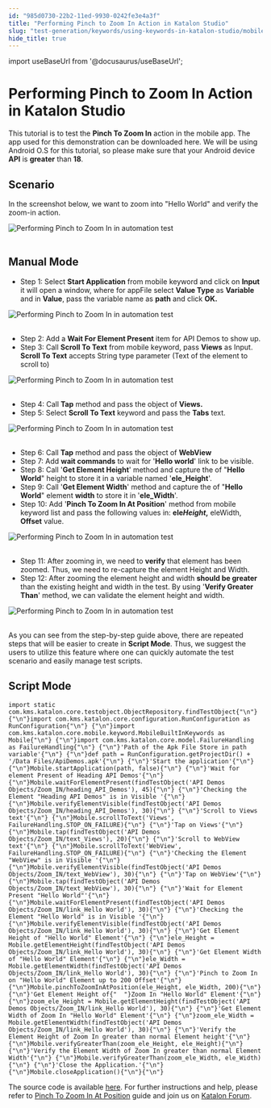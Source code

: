 ```yaml
---
id: "985d0730-22b2-11ed-9930-0242fe3e4a3f"
title: "Performing Pinch to Zoom In Action in Katalon Studio"
slug: "test-generation/keywords/using-keywords-in-katalon-studio/mobile-testing/performing-pinch-to-zoom-in-action-in-katalon-studio"
hide_title: true
---
```

import useBaseUrl from '@docusaurus/useBaseUrl';


# <a id="id" class="anchor_top_offset"/><a id="ariaid-title1" class="anchor_top_offset"/>Performing Pinch to Zoom In Action in <span xmlns="http://www.w3.org/1999/xhtml" className="ph">Katalon Studio</span> 

<p xmlns="http://www.w3.org/1999/xhtml" className="p">This tutorial is to test the <strong className="ph b">Pinch To Zoom In</strong>   action in the mobile app. The app used for this demonstration can   be downloaded here. We will be using Android O.S for this tutorial,   so please make sure that your Android device <strong className="ph b">API</strong>   is <strong className="ph b">greater</strong> than <strong className="ph b">18</strong>.</p> 
    

## <a id="id_1" class="anchor_top_offset"/>Scenario

    
      
<p xmlns="http://www.w3.org/1999/xhtml" className="p">In the screenshot below, we want to zoom into "Hello World" and   verify the zoom-in action.</p> 
      
<p xmlns="http://www.w3.org/1999/xhtml" className="p">   <img className="image" src={useBaseUrl("https://github.com/katalon-studio/docs-images/raw/master/katalon-studio/tutorials/pinch_zoom_action_mobile_app/Performing-Pinch-to-Zoom-In-in-automation-test.png")} alt="Performing Pinch to Zoom In in automation test" /><br /><br /> </p> 
    
  

## <a id="id_2" class="anchor_top_offset"/>Manual Mode

<ul xmlns="http://www.w3.org/1999/xhtml" className="ul"><li className="li">Step 1: Select <strong className="ph b">Start       Application</strong> from mobile keyword and click on     <strong className="ph b">Input</strong> it will open a window, where for appFile     select <strong className="ph b">Value Type</strong> as <strong className="ph b">Variable</strong> and     in <strong className="ph b">Value</strong>, pass the variable name as     <strong className="ph b">path</strong> and click <strong className="ph b">OK.</strong>   </li></ul> 
<p xmlns="http://www.w3.org/1999/xhtml" className="p">   <img className="image" src={useBaseUrl("https://github.com/katalon-studio/docs-images/raw/master/katalon-studio/tutorials/pinch_zoom_action_mobile_app/Performing-Pinch-to-Zoom-In-in-automation-test-1.png")} alt="Performing Pinch to Zoom In in automation test" /><br /><br /> </p> 
<ul xmlns="http://www.w3.org/1999/xhtml" className="ul"><li className="li">Step 2: Add a <strong className="ph b">Wait For Element Present</strong> item     for API Demos to show up.</li><li className="li">Step 3: Call <strong className="ph b">Scroll To Text</strong> from mobile     keyword, pass <strong className="ph b">Views</strong> as Input. <strong className="ph b">Scroll To       Text</strong> accepts String type parameter (Text of the element to     scroll to)</li></ul> 
<p xmlns="http://www.w3.org/1999/xhtml" className="p">   <img className="image" src={useBaseUrl("https://github.com/katalon-studio/docs-images/raw/master/katalon-studio/tutorials/pinch_zoom_action_mobile_app/Performing-Pinch-to-Zoom-In-in-automation-test-3.png")} alt="Performing Pinch to Zoom In in automation test" /><br /><br /> </p> 
<ul xmlns="http://www.w3.org/1999/xhtml" className="ul"><li className="li">Step 4: Call <strong className="ph b">Tap</strong> method and pass the object of     <strong className="ph b">Views.</strong>   </li><li className="li">Step 5: Select <strong className="ph b">Scroll To Text</strong> keyword and pass     the <strong className="ph b">Tabs</strong> text.</li></ul> 
<p xmlns="http://www.w3.org/1999/xhtml" className="p">   <img className="image" src={useBaseUrl("https://github.com/katalon-studio/docs-images/raw/master/katalon-studio/tutorials/pinch_zoom_action_mobile_app/Performing-Pinch-to-Zoom-In-in-automation-test-10.png")} alt="Performing Pinch to Zoom In in automation test" /><br /><br /> </p> 
<ul xmlns="http://www.w3.org/1999/xhtml" className="ul"><li className="li">Step 6: Call <strong className="ph b">Tap</strong> method and pass the object of     <strong className="ph b">WebView</strong>   </li><li className="li">Step 7: Add <strong className="ph b">wait commands</strong> to wait for     '<strong className="ph b">Hello world</strong>' link to be visible.</li><li className="li">Step 8: Call '<strong className="ph b">Get Element Height</strong>' method and     capture the of "<strong className="ph b">Hello World</strong>" height to store it in     a variable named '<strong className="ph b">ele_Height</strong>'.</li><li className="li">Step 9: Call '<strong className="ph b">Get Element Width</strong>' method and     capture the of "<strong className="ph b">Hello World</strong>" element     <strong className="ph b">width</strong> to store it in '<strong className="ph b">ele_Width</strong>'.   </li><li className="li">Step 10: Add '<strong className="ph b">Pinch To Zoom In At Position</strong>'     method from mobile keyword list and pass the following values in:     <strong className="ph b">ele<em className="ph i">Height</em>,</strong> eleWidth,     <strong className="ph b">Offset</strong> value.</li></ul> 
<p xmlns="http://www.w3.org/1999/xhtml" className="p">   <img className="image" src={useBaseUrl("https://github.com/katalon-studio/docs-images/raw/master/katalon-studio/tutorials/pinch_zoom_action_mobile_app/Performing-Pinch-to-Zoom-In-in-automation-test-11.png")} alt="Performing Pinch to Zoom In in automation test" /><br /><br /> </p> 
<ul xmlns="http://www.w3.org/1999/xhtml" className="ul"><li className="li">Step 11: After zooming in, we need to <strong className="ph b">verify</strong>     that element has been zoomed. Thus, we need to re-capture the     element Height and Width.</li><li className="li">Step 12: After zooming the element height and width     <strong className="ph b">should be greater</strong> than the existing height and     width in the test. By using '<strong className="ph b">Verify Greater Than</strong>'     method, we can validate the element height and width.</li></ul> 
<p xmlns="http://www.w3.org/1999/xhtml" className="p">   <img className="image" src={useBaseUrl("https://github.com/katalon-studio/docs-images/raw/master/katalon-studio/tutorials/pinch_zoom_action_mobile_app/Performing-Pinch-to-Zoom-In-in-automation-test-12.png")} alt="Performing Pinch to Zoom In in automation test" /><br /><br /> </p> 
<p xmlns="http://www.w3.org/1999/xhtml" className="p">As you can see from the step-by-step guide above, there are   repeated steps that will be easier to create in <strong className="ph b">Script     Mode</strong>. Thus, we suggest the users to utilize this feature   where one can quickly automate the test scenario and easily manage   test scripts.</p> 

## <a id="id_3" class="anchor_top_offset"/>Script Mode

<pre xmlns="http://www.w3.org/1999/xhtml" className="pre codeblock"><code>import static com.kms.katalon.core.testobject.ObjectRepository.findTestObject{"\n"} {"\n"}import com.kms.katalon.core.configuration.RunConfiguration as RunConfiguration{"\n"} {"\n"}import com.kms.katalon.core.mobile.keyword.MobileBuiltInKeywords as Mobile{"\n"} {"\n"}import com.kms.katalon.core.model.FailureHandling as FailureHandling{"\n"} {"\n"}'Path of the Apk File Store in path variable'{"\n"} {"\n"}def path = RunConfiguration.getProjectDir() + '/Data Files/ApiDemos.apk'{"\n"} {"\n"}'Start the application'{"\n"} {"\n"}Mobile.startApplication(path, false){"\n"} {"\n"}'Wait for element Present of Heading API Demos'{"\n"} {"\n"}Mobile.waitForElementPresent(findTestObject('API Demos Objects/Zoom_IN/heading_API_Demos'), 45){"\n"} {"\n"}'Checking the Element "Heading API Demos" is in Visible '{"\n"} {"\n"}Mobile.verifyElementVisible(findTestObject('API Demos Objects/Zoom_IN/heading_API_Demos'), 30){"\n"} {"\n"}'Scroll to Views text'{"\n"} {"\n"}Mobile.scrollToText('Views', FailureHandling.STOP_ON_FAILURE){"\n"} {"\n"}'Tap on Views'{"\n"} {"\n"}Mobile.tap(findTestObject('API Demos Objects/Zoom_IN/text_Views'), 20){"\n"} {"\n"}'Scroll to WebView text'{"\n"} {"\n"}Mobile.scrollToText('WebView', FailureHandling.STOP_ON_FAILURE){"\n"} {"\n"}'Checking the Element "WebView" is in Visible '{"\n"} {"\n"}Mobile.verifyElementVisible(findTestObject('API Demos Objects/Zoom_IN/text_WebView'), 30){"\n"} {"\n"}'Tap on WebView'{"\n"} {"\n"}Mobile.tap(findTestObject('API Demos Objects/Zoom_IN/text_WebView'), 30){"\n"} {"\n"}'Wait for Element Present "Hello World"'{"\n"} {"\n"}Mobile.waitForElementPresent(findTestObject('API Demos Objects/Zoom_IN/link_Hello World'), 30){"\n"} {"\n"}'Checking the Element "Hello World" is in Visible '{"\n"} {"\n"}Mobile.verifyElementVisible(findTestObject('API Demos Objects/Zoom_IN/link_Hello World'), 30){"\n"} {"\n"}'Get Element Height of "Hello World" Element'{"\n"} {"\n"}ele_Height = Mobile.getElementHeight(findTestObject('API Demos Objects/Zoom_IN/link_Hello World'), 30){"\n"} {"\n"}'Get Element Width of "Hello World" Element'{"\n"} {"\n"}ele_Width = Mobile.getElementWidth(findTestObject('API Demos Objects/Zoom_IN/link_Hello World'), 30){"\n"} {"\n"}'Pinch to Zoom In on "Hello World" Element up to 200 Offset'{"\n"} {"\n"}Mobile.pinchToZoomInAtPosition(ele_Height, ele_Width, 200){"\n"} {"\n"}'Get Element Height of{"  "}Zoom In "Hello World" Element'{"\n"} {"\n"}zoom_ele_Height = Mobile.getElementHeight(findTestObject('API Demos Objects/Zoom_IN/link_Hello World'), 30){"\n"} {"\n"}'Get Element Width of Zoom In "Hello World" Element'{"\n"} {"\n"}zoom_ele_Width = Mobile.getElementWidth(findTestObject('API Demos Objects/Zoom_IN/link_Hello World'), 30){"\n"} {"\n"}'Verify the Element Height of Zoom In greater than normal Element height'{"\n"} {"\n"}Mobile.verifyGreaterThan(zoom_ele_Height, ele_Height){"\n"} {"\n"}'Verify the Element Width of Zoom In greater than normal Element Width'{"\n"} {"\n"}Mobile.verifyGreaterThan(zoom_ele_Width, ele_Width){"\n"} {"\n"}'Close the Application.'{"\n"} {"\n"}Mobile.closeApplication(){"\n"}{"\n"}</code></pre> 
<p xmlns="http://www.w3.org/1999/xhtml" className="p">The source code is available <a className="xref j-external-link" href="https://github.com/katalon-studio/katalon-mobile-automation" target="_blank">here</a>. For   further instructions and help, please refer to <a className="xref" href="/docs/test-generation/keywords/keyword-description-in-katalon-studio/mobile-keywords/mobile-pinch-to-zoom-in-at-position">Pinch     To Zoom In At Position</a> guide and join us on <a className="xref j-external-link" href="http://forum.katalon.com/" target="_blank">Katalon Forum</a>.</p> 

